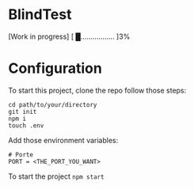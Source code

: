 # BlindTest

[Work in progress] [ █................. ]3% 

# Configuration
To start this project, clone the repo follow those steps:

```
cd path/to/your/directory
git init
npm i
touch .env
```

Add those environment variables:

```
# Porte
PORT = <THE_PORT_YOU_WANT>
```

To start the project `npm start`

